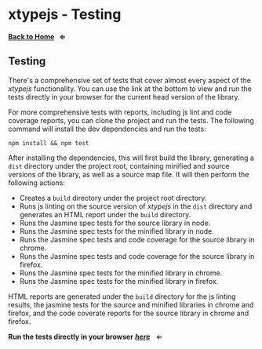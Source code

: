 # xtypejs - Testing

#### [Back to Home](//github.com/lucono/xtypejs) &nbsp; &lArr;

## Testing

There's a comprehensive set of tests that cover almost every aspect of the *xtypejs* functionality. You can use the link at the bottom to view and run the tests directly in your browser for the current head version of the library.

For more comprehensive tests with reports, including js lint and code coverage reports, you can clone the project and run the tests. The following command will install the dev dependencies and run the tests:

```
npm install && npm test
```

After installing the dependencies, this will first build the library, generating a `dist` directory under the project root, containing minified and source versions of the library, as well as a source map file. It will then perform the following actions:

* Creates a `build` directory under the project root directory.
* Runs js linting on the source version of *xtypejs* in the `dist` directory and generates an HTML report under the `build` directory.
* Runs the Jasmine spec tests for the source library in node.
* Runs the Jasmine spec tests for the minified library in node.
* Runs the Jasmine spec tests and code coverage for the source library in chrome.
* Runs the Jasmine spec tests and code coverage for the source library in firefox.
* Runs the Jasmine spec tests for the minified library in chrome.
* Runs the Jasmine spec tests for the minified library in firefox.

HTML reports are generated under the `build` directory for the js linting results, the jasmine tests for the source and minified libraries in chrome and firefox, and the code coverate reports for the source library in chrome and firefox.

**Run the tests directly in your browser** ***[here](https://rawgit.com/lucono/xtypejs/master/test/index.html)*** &nbsp; &lArr;
